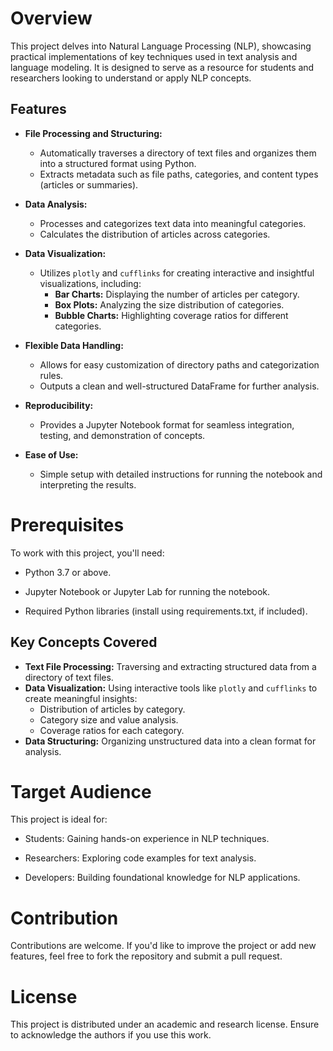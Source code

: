 # Overview
This project delves into Natural Language Processing (NLP), showcasing practical implementations of key techniques used in text analysis and language modeling. It is designed to serve as a resource for students and researchers looking to understand or apply NLP concepts.
## Features

- **File Processing and Structuring:**
  - Automatically traverses a directory of text files and organizes them into a structured format using Python.
  - Extracts metadata such as file paths, categories, and content types (articles or summaries).

- **Data Analysis:**
  - Processes and categorizes text data into meaningful categories.
  - Calculates the distribution of articles across categories.

- **Data Visualization:**
  - Utilizes `plotly` and `cufflinks` for creating interactive and insightful visualizations, including:
    - **Bar Charts:** Displaying the number of articles per category.
    - **Box Plots:** Analyzing the size distribution of categories.
    - **Bubble Charts:** Highlighting coverage ratios for different categories.

- **Flexible Data Handling:**
  - Allows for easy customization of directory paths and categorization rules.
  - Outputs a clean and well-structured DataFrame for further analysis.

- **Reproducibility:**
  - Provides a Jupyter Notebook format for seamless integration, testing, and demonstration of concepts.

- **Ease of Use:**
  - Simple setup with detailed instructions for running the notebook and interpreting the results.

# Prerequisites
To work with this project, you'll need:

- Python 3.7 or above.

- Jupyter Notebook or Jupyter Lab for running the notebook.

- Required Python libraries (install using requirements.txt, if included).

## Key Concepts Covered
- **Text File Processing:** Traversing and extracting structured data from a directory of text files.
- **Data Visualization:** Using interactive tools like `plotly` and `cufflinks` to create meaningful insights:
  - Distribution of articles by category.
  - Category size and value analysis.
  - Coverage ratios for each category.
- **Data Structuring:** Organizing unstructured data into a clean format for analysis.

# Target Audience
This project is ideal for:

- Students: Gaining hands-on experience in NLP techniques.

- Researchers: Exploring code examples for text analysis.

- Developers: Building foundational knowledge for NLP applications.

# Contribution
Contributions are welcome. If you'd like to improve the project or add new features, feel free to fork the repository and submit a pull request.

# License
This project is distributed under an academic and research license. Ensure to acknowledge the authors if you use this work.

